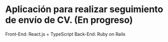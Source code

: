 # Aplicación para realizar seguimiento de envío de CV. (En progreso)

Front-End: React.js + TypeScript
Back-End: Ruby on Rails
